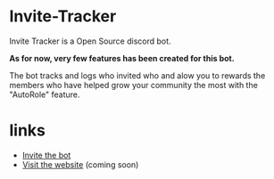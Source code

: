 # Invite-Tracker
Invite Tracker is a Open Source discord bot. 

**As for now, very few features has been created for this bot.**

The bot tracks and logs who invited who and alow you to rewards the members who have helped
grow your community the most with the "AutoRole" feature.
# links
 - [Invite the bot](https://discord.com/api/oauth2/authorize?client_id=793514906602176542&permissions=2415970401&redirect_uri=http%3A%2F%2F127.0.0.1%3A8080%2Fcallback%2F&scope=bot)
 - [Visit the website](https://sq8.dev/) (coming soon)